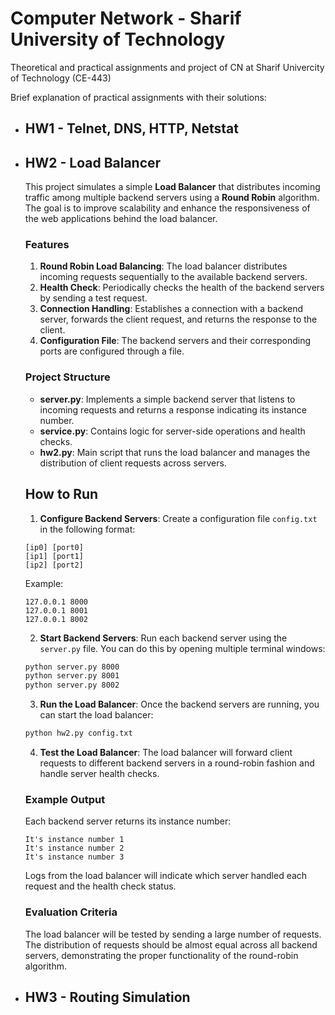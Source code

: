# Computer Network - Sharif University of Technology 
Theoretical and practical assignments and project of CN at Sharif Univercity of Technology (CE-443)<br _>

Brief explanation of practical assignments with their solutions:

* ## HW1 - Telnet, DNS, HTTP, Netstat

* ## HW2 - Load Balancer

    This project simulates a simple **Load Balancer** that distributes incoming traffic among multiple backend servers using a **Round Robin** algorithm. The goal is to improve scalability and enhance the responsiveness of the web applications behind the load balancer.

    ### Features
    1. **Round Robin Load Balancing**: The load balancer distributes incoming requests sequentially to the available backend servers.
    2. **Health Check**: Periodically checks the health of the backend servers by sending a test request.
    3. **Connection Handling**: Establishes a connection with a backend server, forwards the client request, and returns the response to the client.
    4. **Configuration File**: The backend servers and their corresponding ports are configured through a file.

    ### Project Structure

    - **server.py**: Implements a simple backend server that listens to incoming requests and returns a response indicating its instance number.
    - **service.py**: Contains logic for server-side operations and health checks.
    - **hw2.py**: Main script that runs the load balancer and manages the distribution of client requests across servers.

    ## How to Run

    1. **Configure Backend Servers**: Create a configuration file `config.txt` in the following format:
    ```
    [ip0] [port0]
    [ip1] [port1]
    [ip2] [port2]
    ```
    Example:
    ```
    127.0.0.1 8000
    127.0.0.1 8001
    127.0.0.1 8002
    ```

    2. **Start Backend Servers**: Run each backend server using the `server.py` file. You can do this by opening multiple terminal windows:
    ```bash
    python server.py 8000
    python server.py 8001
    python server.py 8002
    ```

    3. **Run the Load Balancer**: Once the backend servers are running, you can start the load balancer:
    ```bash
    python hw2.py config.txt
    ```

    4. **Test the Load Balancer**: The load balancer will forward client requests to different backend servers in a round-robin fashion and handle server health checks.

    ### Example Output

    Each backend server returns its instance number:
    ```
    It's instance number 1
    It's instance number 2
    It's instance number 3
    ```

    Logs from the load balancer will indicate which server handled each request and the health check status.

    ### Evaluation Criteria

    The load balancer will be tested by sending a large number of requests. The distribution of requests should be almost equal across all backend servers, demonstrating the proper functionality of the round-robin algorithm.

* ## HW3 - Routing Simulation
